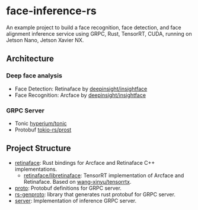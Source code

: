 # face-inference-rs

An example project to build a face recognition, face detection, and face alignment inference service using GRPC, Rust, TensorRT, CUDA, running on Jetson Nano, Jetson Xavier NX.

## Architecture

### Deep face analysis
* Face Detection: Retinaface by [deepinsight/insightface](https://github.com/deepinsight/insightface)
* Face Recognition: Arcface by [deepinsight/insightface](https://github.com/deepinsight/insightface)

### GRPC Server
* Tonic [hyperium/tonic](https://github.com/hyperium/tonic)
* Protobuf [tokio-rs/prost](https://github.com/tokio-rs/prost)

## Project Structure

* [retinaface](./retinaface): Rust bindings for Arcface and Retinaface C++ implementations.
  * [retinaface/libretinaface](./retinaface/libretinaface): TensorRT implementation of Arcface and Retinaface. Based on [wang-xinyu/tensorrtx](https://github.com/wang-xinyu/tensorrtx).
* [proto](./proto): Protobuf definitions for GRPC server.
* [rs-genproto](./rs-genproto): library that generates rust protobuf for GRPC server.
* [server](./server): Implementation of inference GRPC server.

